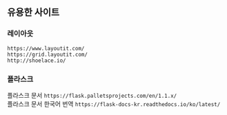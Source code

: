 ## 유용한 사이트
### 레이아웃
```https://www.layoutit.com/```<br>
```https://grid.layoutit.com/```<br>
```http://shoelace.io/```<br>
### 플라스크
플라스크 문서 ```https://flask.palletsprojects.com/en/1.1.x/```<br>
플라스크 문서 한국어 번역 ```https://flask-docs-kr.readthedocs.io/ko/latest/```<br>